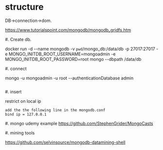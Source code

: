 structure 
=========

DB->connection->dom.

https://www.tutorialspoint.com/mongodb/mongodb_gridfs.htm


#. Create db. 

docker run -d --name mongodb  -v `pwd`/mongo_db:/data/db -p 27017:27017  -e MONGO_INITDB_ROOT_USERNAME=mongoadmin -e MONGO_INITDB_ROOT_PASSWORD=root mongo --dbpath /data/db


#. connect 

mongo -u mongoadmin -u root --authenticationDatabase admin
```

```

#. insert

restrict on local ip

```
add the the following line in the mongodb.conf
bind ip = 127.0.0.1
```


#. mongo udemy example  https://github.com/StephenGrider/MongoCasts


#. mining tools

https://github.com/selvinsource/mongodb-datamining-shell
